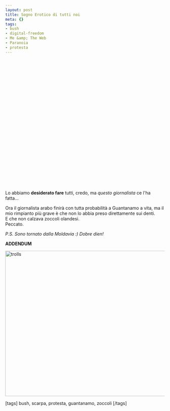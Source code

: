 ```yaml
--- 
layout: post
title: Sogno Erotico di tutti noi
meta: {}
tags: 
- bush
- digital-freedom
- Me &amp; The Web
- Paranoia
- protesta
---
```

<object width="535" height="400"><param name="movie" value="http://www.youtube.com/v/AGCFoBxAd_8"></param><param name="wmode" value="transparent"></param><embed src="http://www.youtube.com/v/AGCFoBxAd_8" type="application/x-shockwave-flash" wmode="transparent" width="535" height="400"></embed></object>  
  
Lo abbiamo **desiderato fare** tutti, credo, ma *questo giornalista* ce l'ha fatta...  
  
Ora il giornalista arabo finirà con tutta probabilità a Guantanamo a vita, ma il mio rimpianto più grave è che non lo abbia preso direttamente sui denti.  
E che non calzava zoccoli olandesi.  
Peccato.  
  
*P.S. Sono tornato dalla Moldavia :) Dobre dien!* 
  
**ADDENDUM**  
  
<img src="http://www.lastknight.com/download//2008/12/trolls.jpg" alt="trolls" title="trolls" width="506" height="460" class="aligncenter size-full wp-image-1211" />  
  
[tags] bush, scarpa, protesta, guantanamo, zoccoli [/tags] 
